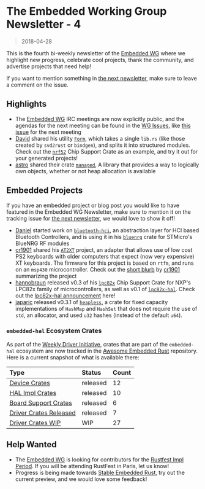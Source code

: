 # The Embedded Working Group Newsletter - 4

> 2018-04-28

This is the fourth bi-weekly newsletter of the [Embedded WG] where we highlight new progress, celebrate cool projects, thank the community, and advertise projects that need help!

If you want to mention something in [the next newsletter], make sure to leave a comment on the issue.

[the next newsletter]: https://github.com/rust-lang-nursery/embedded-wg/issues/93
[Embedded WG]: https://github.com/rust-lang-nursery/embedded-wg

## Highlights

* The [Embedded WG] IRC meetings are now explicitly public, and the agendas for the next meeting can be found in the [WG Issues], like [this issue] for the next meeting
* [David] shared his utility [`Form`], which takes a single `lib.rs` (like those created by `svd2rust` or `bindgen`), and splits it into structured modules. Check out the [`nrf52`] Chip Support Crate as an example, and try it out for your generated projects!
* [astro] shared their crate [`managed`], A library that provides a way to logically own objects, whether or not heap allocation is available

[WG Issues]: https://github.com/rust-lang-nursery/embedded-wg/issues
[this issue]: https://github.com/rust-lang-nursery/embedded-wg/issues/91
[David]: https://github.com/djmcgill
[`Form`]: https://github.com/djmcgill/form
[`nrf52`]: https://github.com/jamesmunns/nrf52/tree/master/src
[astro]: https://github.com/astro
[`managed`]: https://crates.io/crates/managed


## Embedded Projects

If you have an embedded project or blog post you would like to have featured in the Embedded WG Newsletter, make sure to mention it on the tracking issue for [the next newsletter], we would love to show it off!

* [Daniel] started work on [`bluetooth-hci`], an abstraction layer for HCI based Bluetooth Controllers, and is using it in his [`bluenrg`] crate for STMicro's BlueNRG RF modules
* [cr1901] shared his [`AT2XT`] project, an adapter that allows use of low cost PS2 keyboards with older computers that expect (now very expensive) XT keyboards. The firmware for this project is based on `rtfm`, and runs on an `msp430` microcontroller. Check out the [short blurb] by [cr1901] summarizing the project
* [hannobraun] released v0.3 of his [`lpc82x`] Chip Support Crate for NXP's LPC82x family of microcontrollers, as well as v0.1 of [`lpc82x-hal`]. Check out the [lpc82x-hal announcement] here!
* [japaric] released v0.3.1 of [`heapless`], a crate for fixed capacity implementations of `HashMap` and `HashSet` that does not require the use of `std`, an allocator, and used `u32` hashes (instead of the default `u64`).

[`AT2XT`]: https://github.com/cr1901/AT2XT
[cr1901]: https://github.com/cr1901
[japaric]: https://github.com/japaric
[`heapless`]: https://crates.io/crates/heapless
[Daniel]: https://github.com/danielgallagher0
[`bluetooth-hci`]: https://github.com/danielgallagher0/bluetooth-hci
[`bluenrg`]: https://github.com/danielgallagher0/bluenrg
[hannobraun]: https://github.com/hannobraun
[`lpc82x`]: https://crates.io/crates/lpc82x
[`lpc82x-hal`]: https://crates.io/crates/lpc82x-hal
[lpc82x-hal announcement]: https://users.rust-lang.org/t/lpc82x-hal-0-1-hardware-abstraction-layer-for-nxp-lpc82x-mcus/17116
[short blurb]: https://github.com/rust-lang-nursery/embedded-wg/pull/94#issuecomment-385172043

### `embedded-hal` Ecosystem Crates

As part of the [Weekly Driver Initiative], crates that are part of the `embedded-hal` ecosystem are now tracked in the [Awesome Embedded Rust] repository. Here is a current snapshot of what is available there:

| Type                      | Status    | Count |
| :---                      | :-----    | :---- |
| [Device Crates]           | released  | 12    |
| [HAL Impl Crates]         | released  | 10    |
| [Board Support Crates]    | released  | 6     |
| [Driver Crates Released]  | released  | 7     |
| [Driver Crates WIP]       | WIP       | 27    |

[Awesome Embedded Rust]: https://github.com/rust-embedded/awesome-embedded-rust
[Weekly Driver Initiative]: https://github.com/rust-lang-nursery/embedded-wg/issues/39
[Device Crates]: https://github.com/rust-embedded/awesome-embedded-rust#device-crates
[HAL Impl Crates]: https://github.com/rust-embedded/awesome-embedded-rust#hal-implementation-crates
[Board Support Crates]: https://github.com/rust-embedded/awesome-embedded-rust#board-support-crates
[Driver Crates Released]: https://github.com/rust-embedded/awesome-embedded-rust#driver-crates
[Driver Crates WIP]: https://github.com/rust-embedded/awesome-embedded-rust#wip

## Help Wanted

* The [Embedded WG] is looking for contributors for the [Rustfest Impl Period]. If you will be attending RustFest in Paris, let us know!
* Progress is being made towards [Stable Embedded Rust], try out the current preview, and we would love some feedback!

[Stable Embedded Rust]: https://github.com/rust-lang-nursery/embedded-wg/issues/42#issuecomment-384524779
[Rustfest Impl Period]: https://github.com/rust-lang-nursery/embedded-wg/issues/90